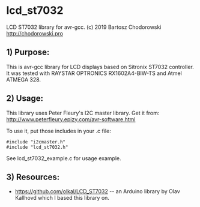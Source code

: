 # lcd_st7032
LCD ST7032 library for avr-gcc.
(c) 2019 Bartosz Chodorowski http://chodorowski.pro

## 1) Purpose:

This is avr-gcc library for LCD displays based on Sitronix ST7032
controller.
It was tested with RAYSTAR OPTRONICS RX1602A4-BIW-TS and Atmel ATMEGA 328.

## 2) Usage:

This library uses Peter Fleury's I2C master library. Get it from:
http://www.peterfleury.epizy.com/avr-software.html

To use it, put those includes in your .c file:
```
#include "i2cmaster.h"
#include "lcd_st7032.h"
```

See lcd_st7032_example.c for usage example.

## 3) Resources:

 - https://github.com/olkal/LCD_ST7032 -- an Arduino library by Olav Kallhovd which I based this library on.
